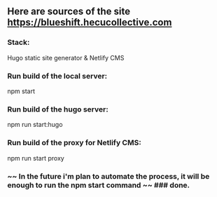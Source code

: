 ## Here are sources of the site https://blueshift.hecucollective.com
### Stack:
Hugo static site generator & Netlify CMS
 
### Run build of the local server:
npm start
### Run build of the hugo server:
npm run start:hugo
### Run build of the proxy for Netlify CMS:
npm run start proxy
### ~~ In the future i'm plan to automate the process, it will be enough to run the npm start command ~~ ### done.
 
 
